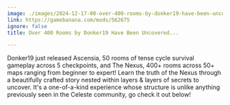 ```yaml
---
image: ./images/2024-12-17-00-over-400-rooms-by-donker19-have-been-uncovered-.png
link: https://gamebanana.com/mods/562675
ignore: false
title: Over 400 Rooms by Donker19 Have Been Uncovered...

---
```


Donker19 just released Ascensia, 50 rooms of tense cycle survival gameplay across 5 checkpoints, and The Nexus, 400+ rooms across 50+ maps ranging from beginner to expert! Learn the truth of the Nexus through a beautifully crafted story nested within layers & layers of secrets to uncover. It's a one-of-a-kind experience whose structure is unlike anything previously seen in the Celeste community, go check it out below!